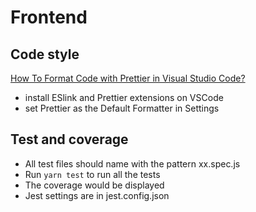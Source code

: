 # Frontend

## Code style

[How To Format Code with Prettier in Visual Studio Code?](https://www.digitalocean.com/community/tutorials/how-to-format-code-with-prettier-in-visual-studio-code#:~:text=To%20open%20the%20command%20palette,and%20then%20choose%20Format%20Document.&text=Then%20choose%20Prettier%20%2D%20Code%20Formatter.)

- install ESlink and Prettier extensions on VSCode
- set Prettier as the Default Formatter in Settings

## Test and coverage

- All test files should name with the pattern xx.spec.js
- Run `yarn test` to run all the tests
- The coverage would be displayed
- Jest settings are in jest.config.json
